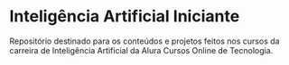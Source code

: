 <h1>Inteligência Artificial Iniciante</h1>
Repositório destinado para os conteúdos e projetos feitos nos cursos da carreira de Inteligência Artificial da Alura Cursos Online de Tecnologia.
